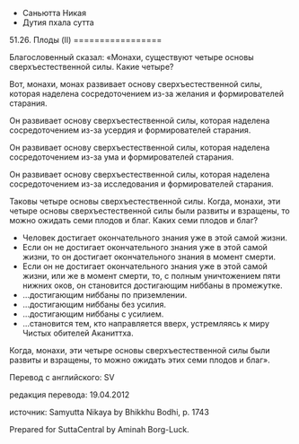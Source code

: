 









* Саньютта Никая
* Дутия пхала сутта


51\.26\. Плоды \(II\)
\=\=\=\=\=\=\=\=\=\=\=\=\=\=\=\=\=



Благословенный сказал: «Монахи, существуют четыре основы сверхъестественной силы\. Какие четыре?


Вот, монахи, монах развивает основу сверхъестественной силы, которая наделена сосредоточением из\-за желания и формирователей старания\.


Он развивает основу сверхъестественной силы, которая наделена сосредоточением из\-за усердия и формирователей старания\.


Он развивает основу сверхъестественной силы, которая наделена сосредоточением из\-за ума и формирователей старания\.


Он развивает основу сверхъестественной силы, которая наделена сосредоточением из\-за исследования и формирователей старания\.


Таковы четыре основы сверхъестественной силы\. Когда, монахи, эти четыре основы сверхъестественной силы были развиты и взращены, то можно ожидать семи плодов и благ\. Каких семи плодов и благ?


* Человек достигает окончательного знания уже в этой самой жизни\.
* Если он не достигает окончательного знания уже в этой самой жизни, то он достигает окончательного знания в момент смерти\.
* Если он не достигает окончательного знания уже в этой самой жизни, или же в момент смерти, то, с полным уничтожением пяти нижних оков, он становится достигающим ниббаны в промежутке\.
* …достигающим ниббаны по приземлении\.
* …достигающим ниббаны без усилия\.
* …достигающим ниббаны с усилием\.
* …становится тем, кто направляется вверх, устремляясь к миру Чистых обителей Аканиттха\.


Когда, монахи, эти четыре основы сверхъестественной силы были развиты и взращены, то можно ожидать этих семи плодов и благ»\.



Перевод с английского: SV


редакция перевода: 19\.04\.2012


источник: Samyutta Nikaya by Bhikkhu Bodhi, p\. 1743


Prepared for SuttaCentral by Aminah Borg\-Luck\.






